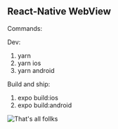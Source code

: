 ## React-Native WebView

Commands:

Dev:
1. yarn
2. yarn ios
3. yarn android

Build and ship:
1. expo build:ios
2. expo build:android

![That's all follks](https://media.giphy.com/media/lTpme2Po0hkqI/giphy.gif)

